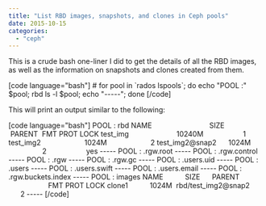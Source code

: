 ```yaml
---
title: "List RBD images, snapshots, and clones in Ceph pools"
date: 2015-10-15
categories:
  - "ceph"
---
```

<!--more-->
This is a crude bash one-liner I did to get the details of all the RBD images, as well as the information on snapshots and clones created from them.

\[code language="bash"\] # for pool in \`rados lspools\`; do echo "POOL :" $pool; rbd ls -l $pool; echo "-----"; done \[/code\]

This will print an output similar to the following:

\[code language="bash"\] POOL : rbd NAME                             SIZE        PARENT  FMT PROT LOCK test\_img                        10240M                    1 test\_img2                      1024M                      2 test\_img2@snap2      1024M                      2                    yes ----- POOL : .rgw.root ----- POOL : .rgw.control ----- POOL : .rgw ----- POOL : .rgw.gc ----- POOL : .users.uid ----- POOL : .users ----- POOL : .users.swift ----- POOL : .users.email ----- POOL : .rgw.buckets.index ----- POOL : images NAME           SIZE      PARENT                               FMT PROT LOCK clone1           1024M  rbd/test\_img2@snap2             2 ----- \[/code\]
